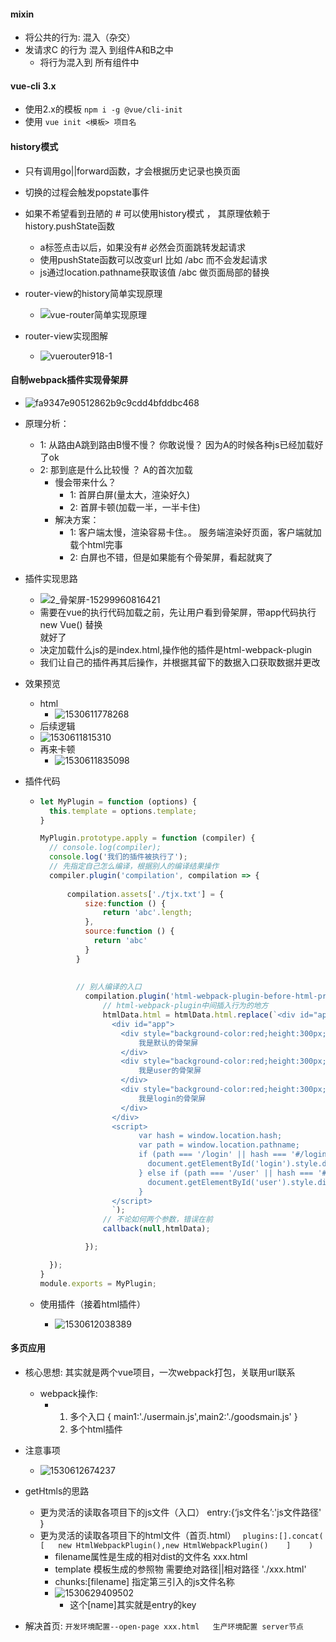 #### mixin

* 将公共的行为: 混入（杂交）
* 发请求C 的行为  混入 到组件A和B之中
  * 将行为混入到 所有组件中



#### vue-cli 3.x

* 使用2.x的模板 ```npm i -g @vue/cli-init```
* 使用 ```vue init <模板> 项目名```

#### history模式

* 只有调用go||forward函数，才会根据历史记录也换页面
* 切换的过程会触发popstate事件

* 如果不希望看到丑陋的 # 可以使用history模式 ， 其原理依赖于 history.pushState函数
  * a标签点击以后，如果没有# 必然会页面跳转发起请求
  * 使用pushState函数可以改变url     比如  /abc 而不会发起请求
  * js通过location.pathname获取该值 /abc  做页面局部的替换
* router-view的history简单实现原理
  * ![vue-router简单实现原理](assets/vue-router简单实现原理.png)
* router-view实现图解
  * ![vuerouter918-1](assets/vuerouter918-1.png)



#### 自制webpack插件实现骨架屏

* ![fa9347e90512862b9c9cdd4bfddbc468](assets/fa9347e90512862b9c9cdd4bfddbc468-1530610594189.gif)
* 原理分析：
  * 1: 从路由A跳到路由B慢不慢？  你敢说慢？ 因为A的时候各种js已经加载好了ok
  * 2: 那到底是什么比较慢 ？ A的首次加载
    * 慢会带来什么？
      * 1: 首屏白屏(量太大，渲染好久)
      * 2: 首屏卡顿(加载一半，一半卡住)
    * 解决方案：
      * 1: 客户端太慢，渲染容易卡住。。 服务端渲染好页面，客户端就加载个html完事
      * 2: 白屏也不错，但是如果能有个骨架屏，看起就爽了
* 插件实现思路
  * ![2_骨架屏-15299960816421](assets/2_骨架屏-15299960816421.png)
  * 需要在vue的执行代码加载之前，先让用户看到骨架屏，带app代码执行 new Vue() 替换<div id="app"></div> 就好了
  * 决定加载什么js的是index.html,操作他的插件是html-webpack-plugin
  * 我们让自己的插件再其后操作，并根据其留下的数据入口获取数据并更改
* 效果预览
  * html
    * ![1530611778268](assets/1530611778268.png)
  *  后续逻辑
    * ![1530611815310](assets/1530611815310.png)
  * 再来卡顿
    * ![1530611835098](assets/1530611835098.png)



* 插件代码

  * ```js
    let MyPlugin = function (options) {
      this.template = options.template;
    }
    
    MyPlugin.prototype.apply = function (compiler) {
      // console.log(compiler);
      console.log('我们的插件被执行了');
      // 先指定自己怎么编译，根据别人的编译结果操作
      compiler.plugin('compilation', compilation => {
          
          compilation.assets['./tjx.txt'] = {
              size:function () {
                  return 'abc'.length;
              },
              source:function () {
                return 'abc'
              }
            }
          
          
          	// 别人编译的入口
              compilation.plugin('html-webpack-plugin-before-html-processing',(htmlData,callback) => {
                  // html-webpack-plugin中间插入行为的地方
                  htmlData.html = htmlData.html.replace(`<div id="app"></div>`,`
                    <div id="app">
                      <div style="background-color:red;height:300px;display:none;" id="default" >
                          我是默认的骨架屏
                      </div>
                      <div style="background-color:red;height:300px;display:none;" id="user" >
                          我是user的骨架屏
                      </div>
                      <div style="background-color:red;height:300px;display:none;" id="login" >
                          我是login的骨架屏
                      </div>
                    </div>
                    <script>
                          var hash = window.location.hash;
                          var path = window.location.pathname;
                          if (path === '/login' || hash === '#/login') {
                            document.getElementById('login').style.display = 'block';
                          } else if (path === '/user' || hash === '#/user') {
                            document.getElementById('user').style.display = 'block';
                          }
                    </script>
                    `);
                  // 不论如何两个参数，错误在前
                  callback(null,htmlData);
    
              });
    
      });
    }
    module.exports = MyPlugin;
    ```

  * 使用插件（接着html插件）

    * ![1530612038389](assets/1530612038389.png)



#### 多页应用

* 核心思想: 其实就是两个vue项目，一次webpack打包，关联用url联系
  * webpack操作:
    * 1. 多个入口 {  main1:'./usermain.js',main2:'./goodsmain.js'  }
      2. 多个html插件
* 注意事项
  * ![1530612674237](assets/1530612674237.png)
* getHtmls的思路
  * 更为灵活的读取各项目下的js文件（入口）  entry:{‘js文件名’:'js文件路径' } 
  * 更为灵活的读取各项目下的html文件（首页.html） ``` plugins:[].concat(   [   new HtmlWebpackPlugin(),new HtmlWebpackPlugin()    ]    )```
    * filename属性是生成的相对dist的文件名  xxx.html
    * template 模板生成的参照物  需要绝对路径||相对路径 './xxx.html'
    * chunks:[filename]   指定第三引入的js文件名称
    * ![1530629409502](assets/1530629409502.png)
      * 这个[name]其实就是entry的key

* 解决首页: ```开发环境配置--open-page xxx.html   生产环境配置 server节点```
